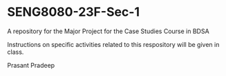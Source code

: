 # SENG8080-23F-Sec-1
A repository for the Major Project for the Case Studies Course in BDSA

Instructions on specific activities related to this respository will be given in class.

Prasant Pradeep



